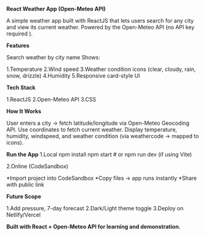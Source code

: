 **React Weather App (Open-Meteo API)**

A simple weather app built with ReactJS that lets users search for any city and view its current weather.
Powered by the Open-Meteo API (no API key required ).

**Features**

Search weather by city name
Shows:

1.Temperature
2.Wind speed 
3.Weather condition icons (clear, cloudy, rain, snow, drizzle) 
4.Humidity
5.Responsive card-style UI

**Tech Stack**

1.ReactJS
2.Open-Meteo API
3.CSS

**How It Works**

User enters a city → fetch latitude/longitude via Open-Meteo Geocoding API.
Use coordinates to fetch current weather.
Display temperature, humidity, windspeed, and weather condition (via weathercode → mapped to icons).

**Run the App**
1.Local
npm install
npm start  # or npm run dev (if using Vite)

2.Online (CodeSandbox)

*Import project into CodeSandbox
*Copy files → app runs instantly
*Share with public link

**Future Scope**

1.Add pressure, 7-day forecast
2.Dark/Light theme toggle
3.Deploy on Netlify/Vercel

**Built with React + Open-Meteo API for learning and demonstration.**
